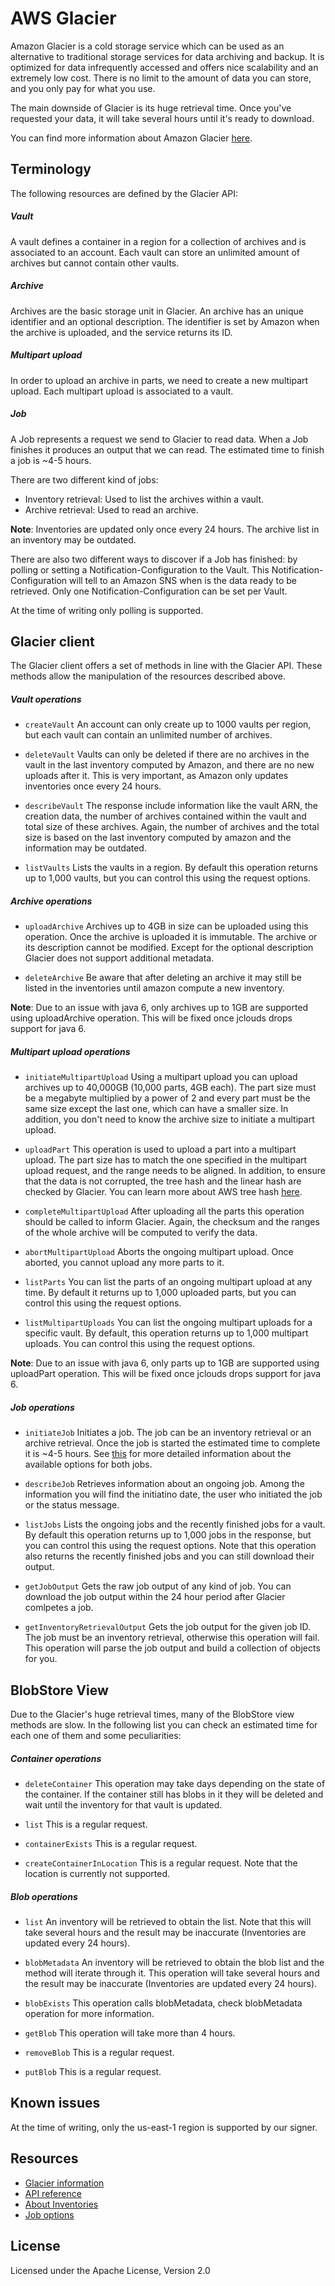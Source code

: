 AWS Glacier
======================

Amazon Glacier is a cold storage service which can be used as an alternative to traditional storage services for data archiving and backup. It is optimized for data infrequently accessed and offers nice scalability and an extremely low cost. There is no limit to the amount of data you can store, and you only pay for what you use.

The main downside of Glacier is its huge retrieval time. Once you've requested your data, it will take several hours until it's ready to download.

You can find more information about Amazon Glacier [here](https://aws.amazon.com/glacier/).

Terminology
-----------
The following resources are defined by the Glacier API:

##### Vault
A vault defines a container in a region for a collection of archives and is associated to an account. Each vault can store an unlimited amount of archives but cannot contain other vaults.

##### Archive
Archives are the basic storage unit in Glacier. An archive has an unique identifier and an optional description. The identifier is set by Amazon when the archive is uploaded, and the service returns its ID.

##### Multipart upload
In order to upload an archive in parts, we need to create a new multipart upload. Each multipart upload is associated to a vault.

##### Job
A Job represents a request we send to Glacier to read data. When a Job finishes it produces an output
that we can read. The estimated time to finish a job is ~4-5 hours.

There are two different kind of jobs:
* Inventory retrieval: Used to list the archives within a vault.
* Archive retrieval: Used to read an archive.

**Note**: Inventories are updated only once every 24 hours. The archive list in an inventory may be outdated.

There are also two different ways to discover if a Job has finished: by polling or setting a Notification-Configuration to the Vault. This Notification-Configuration will tell to an Amazon SNS when is the data ready to be retrieved. Only one Notification-Configuration can be set per Vault.

At the time of writing only polling is supported.

Glacier client
----------------
The Glacier client offers a set of methods in line with the Glacier API. These methods allow the manipulation of the resources described above.

##### Vault operations
* `createVault` An account can only create up to 1000 vaults per region, but each vault can contain an unlimited number of archives.

* `deleteVault` Vaults can only be deleted if there are no archives in the vault in the last inventory computed by Amazon, and there are no new uploads after it. This is very important, as Amazon only updates inventories once every 24 hours.

* `describeVault` The response include information like the vault ARN, the creation data, the number of archives contained within the vault and total size of these archives. Again, the number of archives and the total size is based on the last inventory computed by amazon and the information may be outdated.

* `listVaults` Lists the vaults in a region. By default this operation returns up to 1,000 vaults, but you can control this using the request options.

##### Archive operations
* `uploadArchive` Archives up to 4GB in size can be uploaded using this operation. Once the archive is uploaded it is immutable. The archive or its description cannot be modified. Except for the optional description Glacier does not support additional metadata.

* `deleteArchive` Be aware that after deleting an archive it may still be listed in the inventories until amazon compute a new inventory.

**Note**: Due to an issue with java 6, only archives up to 1GB are supported using uploadArchive operation. This will be fixed once jclouds drops support for java 6.

##### Multipart upload operations
* `initiateMultipartUpload` Using a multipart upload you can upload archives up to 40,000GB (10,000 parts, 4GB each). The part size must be a megabyte multiplied by a power of 2 and every part must be the same size except the last one, which can have a smaller size. In addition, you don't need to know the archive size to initiate a multipart upload.

* `uploadPart` This operation is used to upload a part into a multipart upload. The part size has to match the one specified in the multipart upload request, and the range needs to be aligned. In addition, to ensure that the data is not corrupted, the tree hash and the linear hash are checked by Glacier. You can learn more about AWS tree hash [here](http://docs.aws.amazon.com/amazonglacier/latest/dev/checksum-calculations.html).

* `completeMultipartUpload` After uploading all the parts this operation should be called to inform Glacier. Again, the checksum and the ranges of the whole archive will be computed to verify the data.

* `abortMultipartUpload` Aborts the ongoing multipart upload. Once aborted, you cannot upload any more parts to it.

* `listParts` You can list the parts of an ongoing multipart upload at any time. By default it returns up to 1,000 uploaded parts, but you can control this using the request options.

* `listMultipartUploads` You can list the ongoing multipart uploads for a specific vault. By default, this operation returns up to  1,000 multipart uploads. You can control this using the request options.

**Note**: Due to an issue with java 6, only parts up to 1GB are supported using uploadPart operation. This will be fixed once jclouds drops support for java 6.

##### Job operations
* `initiateJob` Initiates a job. The job can be an inventory retrieval or an archive retrieval. Once the job is started the estimated time to complete it is ~4-5 hours. See [this](http://docs.aws.amazon.com/amazonglacier/latest/dev/api-initiate-job-post.html) for more detailed information about the available options for both jobs.

* `describeJob` Retrieves information about an ongoing job. Among the information you will find the initiatino date, the user who initiated the job or the status message.

* `listJobs` Lists the ongoing jobs and the recently finished jobs for a vault. By default this operation returns up to 1,000 jobs in the response, but you can control this using the request options. Note that this operation also returns the recently finished jobs and you can still download their output.

* `getJobOutput` Gets the raw job output of any kind of job. You can download the job output within the 24 hour period after Glacier comlpetes a job.

* `getInventoryRetrievalOutput` Gets the job output for the given job ID. The job must be an inventory retrieval, otherwise this operation will fail. This operation will parse the job output and build a collection of objects for you.

BlobStore View
--------------
Due to the Glacier's huge retrieval times, many of the BlobStore view methods are slow. In the following list you can check an estimated time for each one of them and some peculiarities:

##### Container operations
* `deleteContainer` This operation may take days depending on the state of the container. If the container still has blobs in it they will be deleted and wait until the inventory for that vault is updated.

* `list` This is a regular request.

* `containerExists` This is a regular request.

* `createContainerInLocation` This is a regular request. Note that the location is currently not supported.

##### Blob operations
* `list` An inventory will be retrieved to obtain the list. Note that this will take several hours and the result may be inaccurate (Inventories are updated every 24 hours).

* `blobMetadata` An inventory will be retrieved to obtain the blob list and the method will iterate through it. This operation will take several hours and the result may be inaccurate (Inventories are updated every 24 hours).

* `blobExists` This operation calls blobMetadata, check blobMetadata operation for more information.

* `getBlob` This operation will take more than 4 hours.

* `removeBlob` This is a regular request.

* `putBlob` This is a regular request.

Known issues
------------
At the time of writing, only the us-east-1 region is supported by our signer.

Resources
---------
* [Glacier information](https://aws.amazon.com/glacier/)
* [API reference](http://docs.aws.amazon.com/amazonglacier/latest/dev/amazon-glacier-api.html)
* [About Inventories](http://aws.amazon.com/glacier/faqs/#data-inventories)
* [Job options](http://docs.aws.amazon.com/amazonglacier/latest/dev/api-initiate-job-post.html)

License
-------
Licensed under the Apache License, Version 2.0
